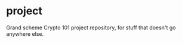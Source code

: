 project
=======

Grand scheme Crypto 101 project repository, for stuff that doesn't go anywhere else.
